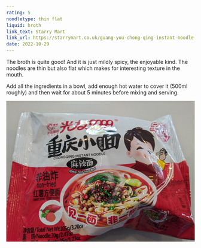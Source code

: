 ```yaml
---
rating: 5
noodletype: thin flat
liquid: broth
link_text: Starry Mart
link_url: https://starrymart.co.uk/guang-you-chong-qing-instant-noodle-spicy-hot-flavour-105g.html
date: 2022-10-29
---
```



The broth is quite good! And it is just mildly spicy, the enjoyable kind.  The noodles are thin but also flat which makes for interesting texture in the mouth.  

Add all the ingredients in a bowl, add enough hot water to cover it (500ml roughly) and then wait for about 5 minutes before mixing and serving. 


![Guang You Chong Qing Instant Noodle Spicy Hot Flavour](images/017.jpg)